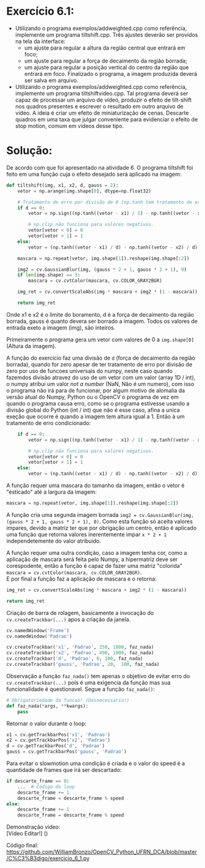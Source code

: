 # Exercício 6.1:
 - Utilizando o programa exemplos/addweighted.cpp como referência, implemente um programa tiltshift.cpp. Três ajustes deverão ser providos na tela da interface:
   - um ajuste para regular a altura da região central que entrará em foco;
   - um ajuste para regular a força de decaimento da região borrada;
   - um ajuste para regular a posição vertical do centro da região que entrará em foco. Finalizado o programa, a imagem produzida deverá ser salva em arquivo.
 - Utilizando o programa exemplos/addweighted.cpp como referência, implemente um programa tiltshiftvideo.cpp. Tal programa deverá ser capaz de processar um arquivo de vídeo, produzir o efeito de tilt-shift nos quadros presentes e escrever o resultado em outro arquivo de vídeo. A ideia é criar um efeito de miniaturização de cenas. Descarte quadros em uma taxa que julgar conveniente para evidenciar o efeito de stop motion, comum em vídeos desse tipo.
# Solução:  
De acordo com que foi apresentado na atividade 6. O programa tiltshift foi feito em uma função cuja o efeito desejado será aplicado na imagem:
```Python
def tiltshift(img, x1, x2, d, gauss = 2):
    vetor = np.arange(img.shape[0], dtype=np.float32)

    # Tratamento de erro por divisão de 0 (np.tanh tem tratamento de erro! Verifique as funcoes universais do numpy)
    if d == 0:
        vetor = np.sign((np.tanh((vetor - x1) / 1) - np.tanh((vetor - x2) / 1)) - 1)

        # np.clip não funciona para valores negativos.
        vetor[vetor < 0] = 0
        vetor[vetor > 1] = 1
    else:
        vetor = (np.tanh((vetor - x1) / d) - np.tanh((vetor - x2) / d)) / 2

    mascara = np.repeat(vetor, img.shape[1]).reshape(img.shape[:2])

    img2 = cv.GaussianBlur(img, (gauss * 2 + 1, gauss * 2 + 1), 0)
    if len(img.shape) == 3:
        mascara = cv.cvtColor(mascara, cv.COLOR_GRAY2BGR)

    img_ret = cv.convertScaleAbs(img * mascara + img2 * (1 - mascara))

    return img_ret
```  

Onde x1 e x2 é o limite do boramento, d é a força de decaimento da região borrada, gauss é quanto devera ser borrado a imagem. Todos os valores de entrada exeto a imagem (img), são inteiros.  

Primeiramente o programa gera um vetor com valores de 0 a `img.shape[0]` (Altura da imagem).  

A função do exercicio faz uma divisão de `d` (força de decaimento da região borrada), quando for zero apesar de ter tratamento de erro por divisão de zero por uso de funcoes universais do numpy, neste caso quando fazemdos divisão atravez do uso de um vetor com um valor (array 1D / int), o numpy atribui um valor *not a number* (NaN, Não é um numero), com isso o programa não irá para de funcionar, por algum motivo de alomalia da versão atual do Numpy, Python ou o OpenCV o programa de vez em quando o programa causa erro, como se o programa estivesse usando a divisão global do Python (int / int) que não é esse caso, afina a unica exeção que ocorre é quando a imagem tem altura igual a 1. Então à um tratamento de erro condicionado:
```Python
    if d == 0:
        vetor = np.sign((np.tanh((vetor - x1) / 1) - np.tanh((vetor - x2) / 1)) - 1)

        # np.clip não funciona para valores negativos.
        vetor[vetor < 0] = 0
        vetor[vetor > 1] = 1
    else:
        vetor = (np.tanh((vetor - x1) / d) - np.tanh((vetor - x2) / d)) / 2
```  

A função requer uma mascara do tamanho da imagem, então o vetor é "esticado" até a largura da imagem:  
```Python
mascara = np.repeat(vetor, img.shape[1]).reshape(img.shape[:2])
```  

A função cria uma segunda imagem borrada `img2 = cv.GaussianBlur(img, (gauss * 2 + 1, gauss * 2 + 1), 0)`. Como esta função só aceita valores impares, devido a matriz ter que por obrigação um centro, então é aplicado uma função que retorna valores inerentemente impar `x * 2 + 1` independetemente do valor atribuido.  

A função requer uma outra condição, caso a imagem tenha cor, como a aplicação de mascara será feita pelo Numpy, a hipermatriz deve ser corespodente, então a função é capaz de fazer uma matriz "colorida" `mascara = cv.cvtColor(mascara, cv.COLOR_GRAY2BGR)`.  
E por final a função faz a aplicação de mascara e o retorna:
```Python
img_ret = cv.convertScaleAbs(img * mascara + img2 * (1 - mascara))

return img_ret
```  

Criação de barra de rolagem, basicamente a invocação do `cv.createTrackbar(...)` apos a criação da janela.  

```Python
cv.namedWindow('Frame')
cv.namedWindow('Padrao')

cv.createTrackbar('x1', 'Padrao', 250, 1000, faz_nada)
cv.createTrackbar('x2', 'Padrao', 490, 1000, faz_nada)
cv.createTrackbar('d', 'Padrao', 0, 100, faz_nada)
cv.createTrackbar('gauss', 'Padrao', 20,  100, faz_nada)
```  
Observação a função `faz_nada()` tem apenas o objetivo de evitar erro do `cv.createTrackbar(...)` pois é uma exigencia da função mas sua funcionalidade é questionavel. Segue a função `faz_nada()`:  
```Python
# Obrigatoriedade da funcao! (Desnecessario!)
def faz_nada(*args, **kwargs):
    pass
```  

Retornar o valor durante o loop:  

```Python
x1 = cv.getTrackbarPos('x1', 'Padrao')
x2 = cv.getTrackbarPos('x2', 'Padrao')
d = cv.getTrackbarPos('d', 'Padrao')
gauss = cv.getTrackbarPos('gauss', 'Padrao')
```

Para evitar o slowmotion uma condição é criada e o valor do speed é a quantidade de frames que irá ser descartado:  
```Python
if descarte_frame == 0:
    ...  # Código do loop
    descarte_frame += 1
    descarte_frame = descarte_frame % speed
else:
    descarte_frame += 1
    descarte_frame = descarte_frame % speed
```  

Demonstração video:  
[Video Editar!] ()

Código final:
https://github.com/WilliamBronzo/OpenCV_Python_UFRN_DCA/blob/master/C%C3%B3digo/exercicio_6_1.py

